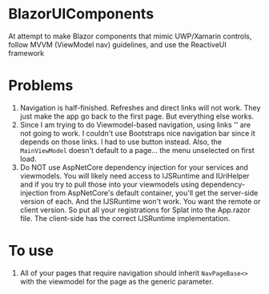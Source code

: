 # BlazorUIComponents
At attempt to make Blazor components that mimic UWP/Xamarin controls, follow MVVM (ViewModel nav) guidelines, and use the ReactiveUI framework

# Problems
1. Navigation is half-finished.  Refreshes and direct links will not work.  They just make the app go back to the first page.  But everything else works.  
2. Since I am trying to do Viewmodel-based navigation, using links '<a href=''></a>' are not going to work.  I couldn't use Bootstraps nice navigation bar since it depends on those links.  I had to use button instead.  Also, the `MainViewModel` doesn't default to a page... the menu unselected on first load.  
3. Do NOT use AspNetCore dependency injection for your services and viewmodels.  You will likely need access to IJSRuntime and IUriHelper and if you try to pull those into your viewmodels using dependency-injection from AspNetCore's default container, you'll get the server-side version of each.  And the IJSRuntime won't work.  You want the remote or client version.  So put all your registrations for Splat into the App.razor file.  The client-side has the correct IJSRuntime implementation.

# To use
1.  All of your pages that require navigation should inherit `NavPageBase<>` with the viewmodel for the page as the generic parameter.
